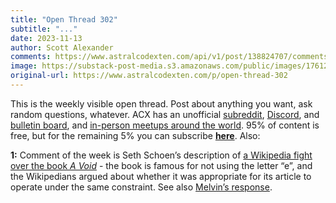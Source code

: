 ```yaml
---
title: "Open Thread 302"
subtitle: "..."
date: 2023-11-13
author: Scott Alexander
comments: https://www.astralcodexten.com/api/v1/post/138824707/comments?&all_comments=true
image: https://substack-post-media.s3.amazonaws.com/public/images/17612d60-29bf-43e1-b94c-f326c176eff1_251x255.png
original-url: https://www.astralcodexten.com/p/open-thread-302
---
```

This is the weekly visible open thread. Post about anything you want, ask random questions, whatever. ACX has an unofficial [subreddit](https://www.reddit.com/r/slatestarcodex/), [Discord](https://discord.gg/RTKtdut), and [bulletin board](https://www.datasecretslox.com/index.php), and [in-person meetups around the world](https://www.lesswrong.com/community?filters%5B0%5D=SSC). 95% of content is free, but for the remaining 5% you can subscribe **[here](https://astralcodexten.substack.com/subscribe?)**. Also:

**1:** Comment of the week is Seth Schoen’s description of [a Wikipedia fight over the book ](/p/hardball-questions-for-the-next-debate/comment/43253327)_[A Void](/p/hardball-questions-for-the-next-debate/comment/43253327)_ \- the book is famous for not using the letter “e”, and the Wikipedians argued about whether it was appropriate for its article to operate under the same constraint. See also [Melvin’s response](/p/hardball-questions-for-the-next-debate/comment/43264131).
